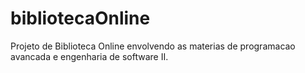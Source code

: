 # bibliotecaOnline
Projeto de Biblioteca Online envolvendo as materias de programacao avancada e engenharia de software II.
